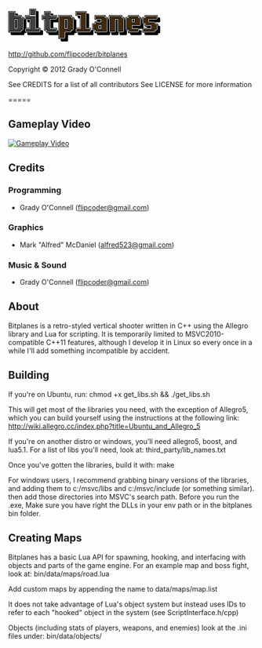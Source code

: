![bitplanes](https://raw.githubusercontent.com/flipcoder/bitplanes/af2593329cefd1f9d5fe390ae58deb4a92233fad/bin/data/interface/logo_a.png)

http://github.com/flipcoder/bitplanes

Copyright &copy; 2012 Grady O'Connell

See CREDITS for a list of all contributors
See LICENSE for more information

=====

## Gameplay Video ##

[![Gameplay Video](http://img.youtube.com/vi/NdNzup_Uz4Q/0.jpg)](http://www.youtube.com/watch?v=NdNzup_Uz4Q)

## Credits ##

### Programming
- Grady O'Connell (flipcoder@gmail.com)

### Graphics
- Mark "Alfred" McDaniel (alfred523@gmail.com)

### Music & Sound
- Grady O'Connell (flipcoder@gmail.com)

## About ##

Bitplanes is a retro-styled vertical shooter written in C++ using the Allegro library and Lua for scripting.
It is temporarily limited to MSVC2010-compatible C++11 features, although I develop it in Linux so every once in
a while I'll add something incompatible by accident.

## Building ##

If you're on Ubuntu, run:
    chmod +x get_libs.sh && ./get_libs.sh

This will get most of the libraries you need, with the exception of Allegro5, which you can
build yourself using the instructions at the following link: http://wiki.allegro.cc/index.php?title=Ubuntu_and_Allegro_5

If you're on another distro or windows, you'll need allegro5, boost, and lua5.1.  For a list of libs you'll need, look at:
    third_party/lib_names.txt

Once you've gotten the libraries, build it with:
    make

For windows users, I recommend grabbing binary versions of the libraries, and adding them to c:/msvc/libs and c:/msvc/include (or something similar).
then add those directories into MSVC's search path.  Before you run the .exe, Make sure you have right the DLLs in your env path or in the bitplanes bin folder.

## Creating Maps ##

Bitplanes has a basic Lua API for spawning, hooking, and interfacing with objects and parts of the game engine.  For an example map and boss fight, look at:
    bin/data/maps/road.lua

Add custom maps by appending the name to data/maps/map.list

It does not take advantage of Lua's object system but instead uses IDs to refer to each "hooked" object in the system (see ScriptInterface.h/cpp)

Objects (including stats of players, weapons, and enemies) look at the .ini files under:
    bin/data/objects/

